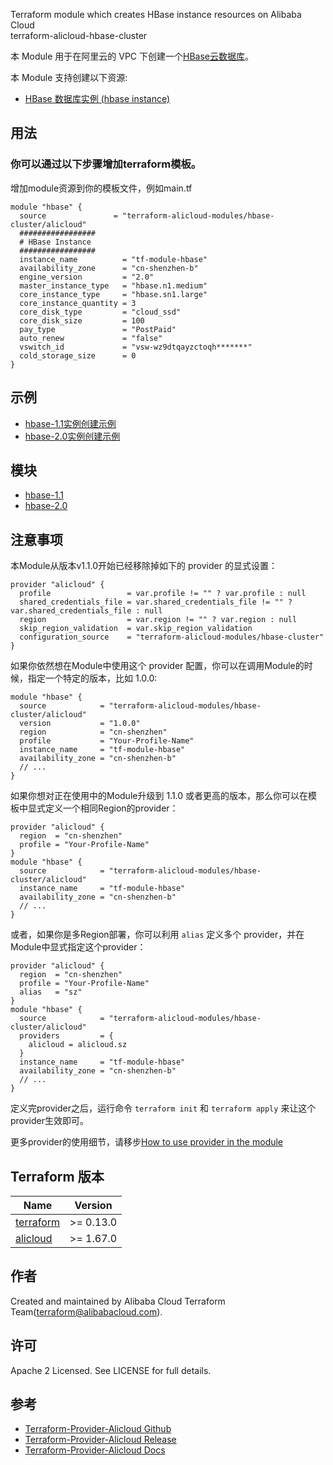 Terraform module which creates HBase instance resources on Alibaba Cloud  
terraform-alicloud-hbase-cluster

本 Module 用于在阿里云的 VPC 下创建一个[HBase云数据库](https://help.aliyun.com/product/49055.html)。

本 Module 支持创建以下资源:

* [HBase 数据库实例 (hbase instance)](https://www.terraform.io/docs/providers/alicloud/r/hbase_instance.html)

## 用法

### 你可以通过以下步骤增加terraform模板。

增加module资源到你的模板文件，例如main.tf

```hcl
module "hbase" {
  source               = "terraform-alicloud-modules/hbase-cluster/alicloud"
  #################
  # HBase Instance
  #################
  instance_name          = "tf-module-hbase"
  availability_zone      = "cn-shenzhen-b"
  engine_version         = "2.0"
  master_instance_type   = "hbase.n1.medium"
  core_instance_type     = "hbase.sn1.large"
  core_instance_quantity = 3
  core_disk_type         = "cloud_ssd"
  core_disk_size         = 100
  pay_type               = "PostPaid"
  auto_renew             = "false"
  vswitch_id             = "vsw-wz9dtqayzctoqh*******"
  cold_storage_size      = 0
}
```

## 示例

* [hbase-1.1实例创建示例](https://github.com/terraform-alicloud-modules/terraform-alicloud-hbase-cluster/tree/master/examples/hbase-1.1)
* [hbase-2.0实例创建示例](https://github.com/terraform-alicloud-modules/terraform-alicloud-hbase-cluster/tree/master/examples/hbase-2.0)

## 模块

* [hbase-1.1](https://github.com/terraform-alicloud-modules/terraform-alicloud-hbase-cluster/tree/master/modules/hbase-1.1)
* [hbase-2.0](https://github.com/terraform-alicloud-modules/terraform-alicloud-hbase-cluster/tree/master/modules/hbase-2.0)


## 注意事项
本Module从版本v1.1.0开始已经移除掉如下的 provider 的显式设置：

```hcl
provider "alicloud" {
  profile                 = var.profile != "" ? var.profile : null
  shared_credentials_file = var.shared_credentials_file != "" ? var.shared_credentials_file : null
  region                  = var.region != "" ? var.region : null
  skip_region_validation  = var.skip_region_validation
  configuration_source    = "terraform-alicloud-modules/hbase-cluster"
}
```

如果你依然想在Module中使用这个 provider 配置，你可以在调用Module的时候，指定一个特定的版本，比如 1.0.0:

```hcl
module "hbase" {
  source            = "terraform-alicloud-modules/hbase-cluster/alicloud"
  version           = "1.0.0"
  region            = "cn-shenzhen"
  profile           = "Your-Profile-Name"
  instance_name     = "tf-module-hbase"
  availability_zone = "cn-shenzhen-b"
  // ...
}
```

如果你想对正在使用中的Module升级到 1.1.0 或者更高的版本，那么你可以在模板中显式定义一个相同Region的provider：
```hcl
provider "alicloud" {
  region  = "cn-shenzhen"
  profile = "Your-Profile-Name"
}
module "hbase" {
  source            = "terraform-alicloud-modules/hbase-cluster/alicloud"
  instance_name     = "tf-module-hbase"
  availability_zone = "cn-shenzhen-b"
  // ...
}
```
或者，如果你是多Region部署，你可以利用 `alias` 定义多个 provider，并在Module中显式指定这个provider：

```hcl
provider "alicloud" {
  region  = "cn-shenzhen"
  profile = "Your-Profile-Name"
  alias   = "sz"
}
module "hbase" {
  source            = "terraform-alicloud-modules/hbase-cluster/alicloud"
  providers         = {
    alicloud = alicloud.sz
  }
  instance_name     = "tf-module-hbase"
  availability_zone = "cn-shenzhen-b"
  // ...
}
```

定义完provider之后，运行命令 `terraform init` 和 `terraform apply` 来让这个provider生效即可。

更多provider的使用细节，请移步[How to use provider in the module](https://www.terraform.io/docs/language/modules/develop/providers.html#passing-providers-explicitly)

## Terraform 版本

| Name | Version |
|------|---------|
| <a name="requirement_terraform"></a> [terraform](#requirement\_terraform) | >= 0.13.0 |
| <a name="requirement_alicloud"></a> [alicloud](#requirement\_alicloud) | >= 1.67.0 |

作者
-------
Created and maintained by Alibaba Cloud Terraform Team(terraform@alibabacloud.com).

许可
----
Apache 2 Licensed. See LICENSE for full details.

参考
---------
* [Terraform-Provider-Alicloud Github](https://github.com/terraform-providers/terraform-provider-alicloud)
* [Terraform-Provider-Alicloud Release](https://releases.hashicorp.com/terraform-provider-alicloud/)
* [Terraform-Provider-Alicloud Docs](https://www.terraform.io/docs/providers/alicloud/index.html)